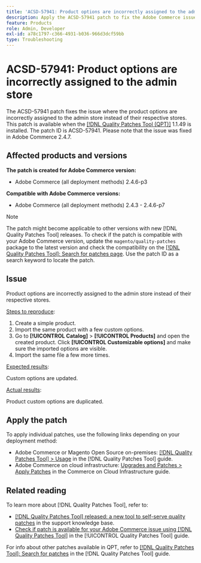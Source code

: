 ```yaml
---
title: 'ACSD-57941: Product options are incorrectly assigned to the admin store'
description: Apply the ACSD-57941 patch to fix the Adobe Commerce issue where product options are incorrectly assigned to the admin store instead of their respective stores.
feature: Products
role: Admin, Developer
exl-id: a78c1797-c366-4931-b036-966d3dcf59bb
type: Troubleshooting
---
```

# ACSD-57941: Product options are incorrectly assigned to the admin store

The ACSD-57941 patch fixes the issue where the product options are incorrectly assigned to the admin store instead of their respective stores. This patch is available when the [[!DNL Quality Patches Tool (QPT)]](https://experienceleague.adobe.com/en/docs/commerce-operations/tools/quality-patches-tool/quality-patches-tool-to-self-serve-quality-patches) 1.1.49 is installed. The patch ID is ACSD-57941. Please note that the issue was fixed in Adobe Commerce 2.4.7.

## Affected products and versions

**The patch is created for Adobe Commerce version:**

* Adobe Commerce (all deployment methods) 2.4.6-p3

**Compatible with Adobe Commerce versions:**

* Adobe Commerce (all deployment methods) 2.4.3 - 2.4.6-p7

>[!NOTE]
>
>The patch might become applicable to other versions with new [!DNL Quality Patches Tool] releases. To check if the patch is compatible with your Adobe Commerce version, update the `magento/quality-patches` package to the latest version and check the compatibility on the [[!DNL Quality Patches Tool]: Search for patches page](https://experienceleague.adobe.com/tools/commerce-quality-patches/index.html). Use the patch ID as a search keyword to locate the patch.

## Issue

Product options are incorrectly assigned to the admin store instead of their respective stores.

<u>Steps to reproduce</u>:

1. Create a simple product.
1. Import the same product with a few custom options.
1. Go to **[!UICONTROL Catalog]** > **[!UICONTROL Products]** and open the created product. Click **[!UICONTROL Customizable options]** and make sure the imported options are visible.
1. Import the same file a few more times.

<u>Expected results</u>:

Custom options are updated.

<u>Actual results</u>:

Product custom options are duplicated.

## Apply the patch

To apply individual patches, use the following links depending on your deployment method:

* Adobe Commerce or Magento Open Source on-premises: [[!DNL Quality Patches Tool] > Usage](/help/tools/quality-patches-tool/usage.md) in the [!DNL Quality Patches Tool] guide.
* Adobe Commerce on cloud infrastructure: [Upgrades and Patches > Apply Patches](https://experienceleague.adobe.com/docs/commerce-cloud-service/user-guide/develop/upgrade/apply-patches.html) in the Commerce on Cloud Infrastructure guide.

## Related reading

To learn more about [!DNL Quality Patches Tool], refer to:

* [[!DNL Quality Patches Tool] released: a new tool to self-serve quality patches](https://experienceleague.adobe.com/en/docs/commerce-operations/tools/quality-patches-tool/quality-patches-tool-to-self-serve-quality-patches) in the support knowledge base.
* [Check if patch is available for your Adobe Commerce issue using [!DNL Quality Patches Tool]](/help/tools/quality-patches-tool/patches-available-in-qpt/check-patch-for-magento-issue-with-magento-quality-patches.md) in the [!UICONTROL Quality Patches Tool] guide.


For info about other patches available in QPT, refer to [[!DNL Quality Patches Tool]: Search for patches](https://experienceleague.adobe.com/tools/commerce-quality-patches/index.html) in the [!DNL Quality Patches Tool] guide.
